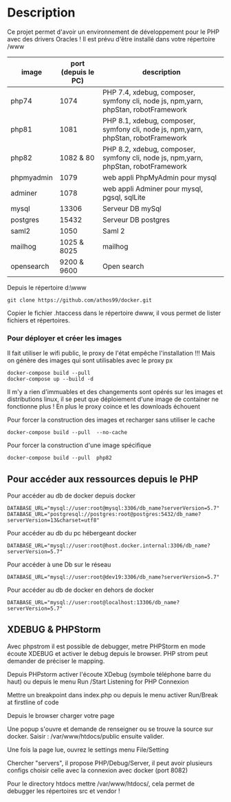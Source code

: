 # Description

Ce projet permet d'avoir un environnement de développement pour le PHP avec des drivers Oracles !
Il est prévu d'être installé dans votre répertoire /www

| image      | port (depuis le PC) | description                                                                        |
|------------|---------------------|------------------------------------------------------------------------------------|
| php74      | 1074                | PHP 7.4, xdebug, composer, symfony cli, node js, npm,yarn, phpStan, robotFramework |
| php81      | 1081                | PHP 8.1, xdebug, composer, symfony cli, node js, npm,yarn, phpStan, robotFramework |
| php82      | 1082 & 80           | PHP 8.2, xdebug, composer, symfony cli, node js, npm,yarn, phpStan, robotFramework |
| phpmyadmin | 1079                | web appli PhpMyAdmin pour mysql                                                    |
| adminer    | 1078                | web appli Adminer pour mysql, pgsql, sqlLite                                       |
| mysql      | 13306               | Serveur DB mySql                                                                   |
| postgres   | 15432               | Serveur DB postgres                                                                |
| saml2      | 1050                | Saml 2                                                                             |
| mailhog    | 1025 & 8025         | mailhog                                                                            |       
| opensearch | 9200 & 9600         | Open search                                                                        |

Depuis le répertoire d:\www

    git clone https://github.com/athos99/docker.git

Copier le fichier .htaccess dans le répertoire dwww, il vous permet de lister fichiers et répertoires.

### Pour déployer et créer les images

Il fait utiliser le wifi public, le proxy de l'état empêche l'installation !!! Mais on génère des images qui sont
utilisables avec le proxy px

    docker-compose build --pull  
    docker-compose up --build -d

Il m'y a rien d'immuables et des changements sont opérés sur les images et distributions linux, il se peut que
déploiement d'une image de container ne fonctionne plus !
En plus le proxy coince et les downloads échouent

Pour forcer la construction des images et recharger sans utiliser le cache

    docker-compose build --pull  --no-cache

Pour forcer la construction d'une image spécifique

    docker-compose build --pull  php82

## Pour accéder aux ressources depuis le PHP

Pour accéder au db de docker depuis docker

    DATABASE_URL="mysql://user:root@mysql:3306/db_name?serverVersion=5.7"
    DATABASE_URL="postgresql://postgres:root@postgres:5432/db_name?serverVersion=13&charset=utf8"

Pour accéder au db du pc hébergeant docker

    DATABASE_URL="mysql://user:root@host.docker.internal:3306/db_name?serverVersion=5.7"

Pour accéder à une Db sur le réseau

    DATABASE_URL="mysql://user:root@dev19:3306/db_name?serverVersion=5.7"

Pour accéder au db de docker en dehors de docker

    DATABASE_URL="mysql://user:root@localhost:13306/db_name?serverVersion=5.7"

## XDEBUG & PHPStorm

Avec phpstrom il est possible de debugger, metre PHPStorm en mode écoute XDEBUG et activer le debug depuis le browser.
PHP strom peut demander de préciser le mapping.

Depuis PHPstorm activer l'écoute XDebug (symbole téléphone barre du haut) ou depuis le menu Run /Start Listening for PHP
Connexion

Mettre un breakpoint dans index.php ou depuis le menu activer Run/Break at firstline of code

Depuis le browser charger votre page

Une popup s'ouvre et demande de renseigner ou se trouve la source sur docker. Saisir : /var/www/htdocs/public ensuite
valider.

Une fois la page lue, ouvrez le settings menu File/Setting

Chercher "servers", il propose PHP/Debug/Server, il peut avoir plusieurs configs choisir celle avec la connexion avec
docker (port 8082)

Pour le directory htdocs mettre /var/www/htdocs/, cela permet de debugger les répertoires src et vendor !
